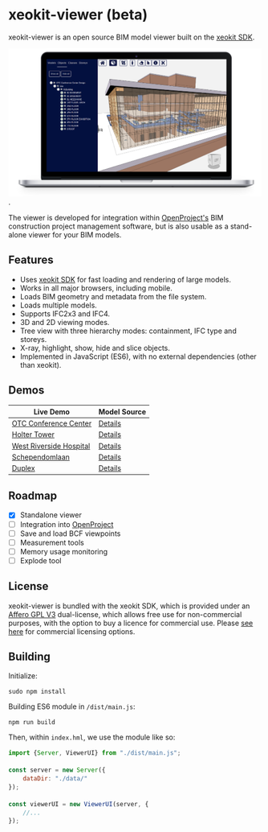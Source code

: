 # xeokit-viewer (beta)

xeokit-viewer is an open source BIM model viewer built on the [xeokit SDK](http://xeokit.io). 

[![Screenshothttps://xeokit.github.io/xeokit-licensing/](images/xeokit-viewer.png)](https://xeokit.github.io/xeokit-viewer/index.html?project=OTCConferenceCenter&tab=storeys).

The viewer is developed for integration within [OpenProject's](https://www.openproject.org/) BIM construction project management software, but is also usable as a stand-alone viewer for your BIM models.

## Features

* Uses [xeokit SDK](https://xeokit.io) for fast loading and rendering of large models.
* Works in all major browsers, including mobile.
* Loads BIM geometry and metadata from the file system.
* Loads multiple models.
* Supports IFC2x3 and IFC4.
* 3D and 2D viewing modes.
* Tree view with three hierarchy modes: containment, IFC type and storeys.
* X-ray, highlight, show, hide and slice objects. 
* Implemented in JavaScript (ES6), with no external dependencies (other than xeokit).

## Demos 

| Live Demo | Model Source |
|---|---|
| [OTC Conference Center](https://xeokit.github.io/xeokit-viewer/index.html?project=OTCConferenceCenter&tab=storeys) | [Details](http://openifcmodel.cs.auckland.ac.nz/Model/Details/301) |
| [Holter Tower](https://xeokit.github.io/xeokit-viewer/index.html?project=HolterTower&tab=storeys)| [Details](http://openifcmodel.cs.auckland.ac.nz/Model/Details/316) |
| [West Riverside Hospital](https://xeokit.github.io/xeokit-viewer/index.html?project=WestRiversideHospital&tab=models)| [Details](http://openifcmodel.cs.auckland.ac.nz/Model/Details/308) |
| [Schependomlaan](https://xeokit.github.io/xeokit-viewer/index.html?project=Schependomlaan&tab=storeys)| [Details](https://github.com/openBIMstandards/DataSetSchependomlaan) |
| [Duplex](https://xeokit.github.io/xeokit-viewer/index.html?project=Duplex&tab=storeys)| [Details](http://openifcmodel.cs.auckland.ac.nz/Model/Details/274) |

## Roadmap

- [x] Standalone viewer
- [ ] Integration into [OpenProject](https://www.openproject.org/)
- [ ] Save and load BCF viewpoints
- [ ] Measurement tools
- [ ] Memory usage monitoring
- [ ] Explode tool  
  
## License

xeokit-viewer is bundled with the xeokit SDK, which is provided under an [Affero GPL V3](https://github.com/xeokit/xeokit-sdk/blob/master/LICENSE.txt) dual-license, which allows free use for non-commercial purposes, with the option to buy a licence for commercial use. Please [see here](https://xeokit.github.io/xeokit-licensing/) for commercial licensing options.

## Building 

Initialize:

````
sudo npm install
````

Building ES6 module in ````/dist/main.js````:

````
npm run build
````

Then, within ````index.hml````, we use the module like so:

````javascript
import {Server, ViewerUI} from "./dist/main.js";

const server = new Server({
    dataDir: "./data/"
});

const viewerUI = new ViewerUI(server, {
    //...
});
````